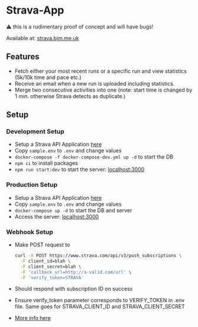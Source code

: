 # Strava-App

⚠️ this is a rudimentary proof of concept and will have bugs!

Available at: [strava.bjm.me.uk](https://strava.bjm.me.uk)

## Features

- Fetch either your most recent runs or a specific run and view statistics (5k/10k time and pace etc.)
- Receive an email when a new run is uploaded including statistics.
- Merge two consecutive activities into one (note: start time is changed by 1 min. otherwise Strava detects as duplicate.)

## Setup

### Development Setup

- Setup a Strava API Application [here](https://www.strava.com/settings/api)
- Copy `sample.env` to `.env` and change values
- `docker-compose -f docker-compose-dev.yml up -d` to start the DB
- `npm ci` to install packages
- `npm run start:dev` to start the server: [localhost:3000](http://localhost:3000)

### Production Setup

- Setup a Strava API Application [here](https://www.strava.com/settings/api)
- Copy `sample.env` to `.env` and change values
- `docker-compose up -d` to start the DB and server
- Access the server: [localhost:3000](http://localhost:3000)

### Webhook Setup

- Make POST request to

    ```bash
    curl -X POST https://www.strava.com/api/v3/push_subscriptions \
      -F client_id=blah \
      -F client_secret=blah \
      -F 'callback_url=http://a-valid.com/url' \
      -F 'verify_token=STRAVA'
    ```

- Should respond with subscription ID on success
- Ensure verify_token parameter corresponds to VERIFY_TOKEN in .env file. Same goes for STRAVA_CLIENT_ID and STRAVA_CLIENT_SECRET
- [More info here](https://developers.strava.com/docs/webhooks/)
